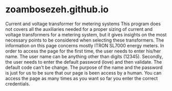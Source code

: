 # zoambosezeh.github.io
Current and voltage transformer for metering systems
This program does not covers all the auxiliaries needed for a proper sizing of current and voltage transformers for a metering system, but it gives insights on the 
most necessary points to be considered when selecting these transformers. The information on this page concerns mostly ITRON SL7000 energy meters. 
In order to access the page for the first time, the user needs to enter his/her name. The user name can be anything other than digits (12345). 
Secondly, the user needs to enter the default password (love) and then validate. The default code can't be change. 
The purpose of the name and the password is just for us to be sure that our page is been access by a human. You can access the page as many times as you want
so far you enter the correct credentials.
